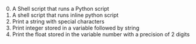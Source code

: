 0. A Shell script that runs a Python script
1. A shell script that runs inline python script
2. Print a string with special characters
3. Print integer stored in a variable followed by string
4. Print the float stored in the variable number with a precision of 2 digits
